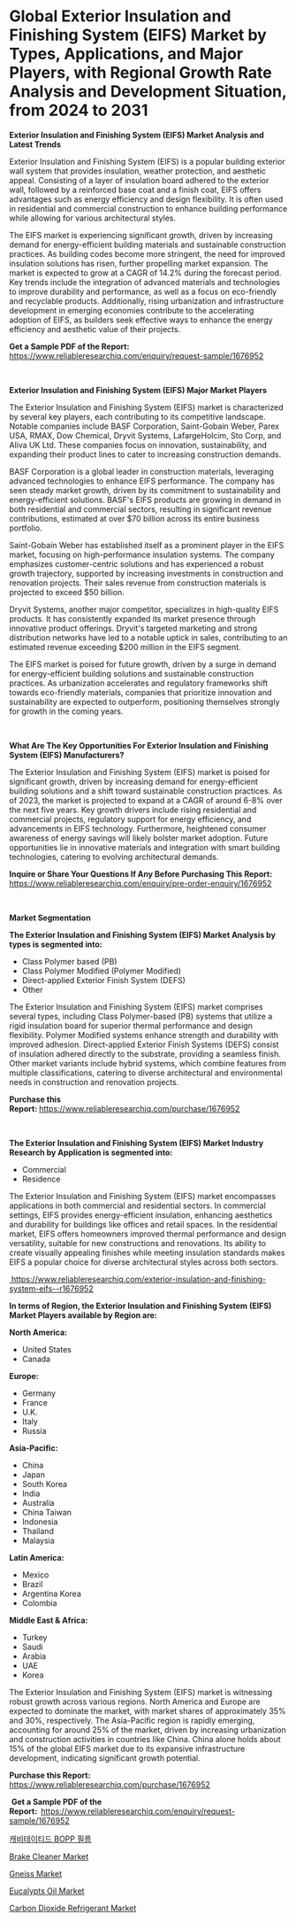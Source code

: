<p><h1>Global Exterior Insulation and Finishing System (EIFS) Market by Types, Applications, and Major Players, with Regional Growth Rate Analysis and Development Situation, from 2024 to 2031</h1></p><p><strong>Exterior Insulation and Finishing System (EIFS) Market Analysis and Latest Trends</strong></p>
<p><p>Exterior Insulation and Finishing System (EIFS) is a popular building exterior wall system that provides insulation, weather protection, and aesthetic appeal. Consisting of a layer of insulation board adhered to the exterior wall, followed by a reinforced base coat and a finish coat, EIFS offers advantages such as energy efficiency and design flexibility. It is often used in residential and commercial construction to enhance building performance while allowing for various architectural styles.</p><p>The EIFS market is experiencing significant growth, driven by increasing demand for energy-efficient building materials and sustainable construction practices. As building codes become more stringent, the need for improved insulation solutions has risen, further propelling market expansion. The market is expected to grow at a CAGR of 14.2% during the forecast period. Key trends include the integration of advanced materials and technologies to improve durability and performance, as well as a focus on eco-friendly and recyclable products. Additionally, rising urbanization and infrastructure development in emerging economies contribute to the accelerating adoption of EIFS, as builders seek effective ways to enhance the energy efficiency and aesthetic value of their projects.</p></p>
<p><strong>Get a Sample PDF of the Report:&nbsp;</strong> <a href="https://www.reliableresearchiq.com/enquiry/request-sample/1676952?utm_campaign=99&utm_medium=2&utm_source=Github&utm_content=ia&utm_term=11122024&utm_id=exterior-insulation-and-finishing-system-eifs">https://www.reliableresearchiq.com/enquiry/request-sample/1676952</a></p>
<p>&nbsp;</p>
<p><strong>Exterior Insulation and Finishing System (EIFS) Major Market Players</strong></p>
<p><p>The Exterior Insulation and Finishing System (EIFS) market is characterized by several key players, each contributing to its competitive landscape. Notable companies include BASF Corporation, Saint-Gobain Weber, Parex USA, RMAX, Dow Chemical, Dryvit Systems, LafargeHolcim, Sto Corp, and Aliva UK Ltd. These companies focus on innovation, sustainability, and expanding their product lines to cater to increasing construction demands.</p><p>BASF Corporation is a global leader in construction materials, leveraging advanced technologies to enhance EIFS performance. The company has seen steady market growth, driven by its commitment to sustainability and energy-efficient solutions. BASF's EIFS products are growing in demand in both residential and commercial sectors, resulting in significant revenue contributions, estimated at over $70 billion across its entire business portfolio.</p><p>Saint-Gobain Weber has established itself as a prominent player in the EIFS market, focusing on high-performance insulation systems. The company emphasizes customer-centric solutions and has experienced a robust growth trajectory, supported by increasing investments in construction and renovation projects. Their sales revenue from construction materials is projected to exceed $50 billion.</p><p>Dryvit Systems, another major competitor, specializes in high-quality EIFS products. It has consistently expanded its market presence through innovative product offerings. Dryvit's targeted marketing and strong distribution networks have led to a notable uptick in sales, contributing to an estimated revenue exceeding $200 million in the EIFS segment.</p><p>The EIFS market is poised for future growth, driven by a surge in demand for energy-efficient building solutions and sustainable construction practices. As urbanization accelerates and regulatory frameworks shift towards eco-friendly materials, companies that prioritize innovation and sustainability are expected to outperform, positioning themselves strongly for growth in the coming years.</p></p>
<p>&nbsp;</p>
<p><strong>What Are The Key Opportunities For Exterior Insulation and Finishing System (EIFS) Manufacturers?</strong></p>
<p><p>The Exterior Insulation and Finishing System (EIFS) market is poised for significant growth, driven by increasing demand for energy-efficient building solutions and a shift toward sustainable construction practices. As of 2023, the market is projected to expand at a CAGR of around 6-8% over the next five years. Key growth drivers include rising residential and commercial projects, regulatory support for energy efficiency, and advancements in EIFS technology. Furthermore, heightened consumer awareness of energy savings will likely bolster market adoption. Future opportunities lie in innovative materials and integration with smart building technologies, catering to evolving architectural demands.</p></p>
<p><strong>Inquire or Share Your Questions If Any Before Purchasing This Report:</strong> <a href="https://www.reliableresearchiq.com/enquiry/pre-order-enquiry/1676952?utm_campaign=99&utm_medium=2&utm_source=Github&utm_content=ia&utm_term=11122024&utm_id=exterior-insulation-and-finishing-system-eifs">https://www.reliableresearchiq.com/enquiry/pre-order-enquiry/1676952</a></p>
<p>&nbsp;</p>
<p><strong>Market Segmentation</strong></p>
<p><strong>The Exterior Insulation and Finishing System (EIFS) Market Analysis by types is segmented into:</strong></p>
<p><ul><li>Class Polymer based (PB)</li><li>Class Polymer Modified (Polymer Modified)</li><li>Direct-applied Exterior Finish System (DEFS)</li><li>Other</li></ul></p>
<p><p>The Exterior Insulation and Finishing System (EIFS) market comprises several types, including Class Polymer-based (PB) systems that utilize a rigid insulation board for superior thermal performance and design flexibility. Polymer Modified systems enhance strength and durability with improved adhesion. Direct-applied Exterior Finish Systems (DEFS) consist of insulation adhered directly to the substrate, providing a seamless finish. Other market variants include hybrid systems, which combine features from multiple classifications, catering to diverse architectural and environmental needs in construction and renovation projects.</p></p>
<p><strong>Purchase this Report:&nbsp;</strong><a href="https://www.reliableresearchiq.com/purchase/1676952?utm_campaign=99&utm_medium=2&utm_source=Github&utm_content=ia&utm_term=11122024&utm_id=exterior-insulation-and-finishing-system-eifs">https://www.reliableresearchiq.com/purchase/1676952</a></p>
<p>&nbsp;</p>
<p><strong>The Exterior Insulation and Finishing System (EIFS) Market Industry Research by Application is segmented into:</strong></p>
<p><ul><li>Commercial</li><li>Residence</li></ul></p>
<p><p>The Exterior Insulation and Finishing System (EIFS) market encompasses applications in both commercial and residential sectors. In commercial settings, EIFS provides energy-efficient insulation, enhancing aesthetics and durability for buildings like offices and retail spaces. In the residential market, EIFS offers homeowners improved thermal performance and design versatility, suitable for new constructions and renovations. Its ability to create visually appealing finishes while meeting insulation standards makes EIFS a popular choice for diverse architectural styles across both sectors.</p></p>
<p><a href="https://www.reliableresearchiq.com/exterior-insulation-and-finishing-system-eifs--r1676952?utm_campaign=99&utm_medium=2&utm_source=Github&utm_content=ia&utm_term=11122024&utm_id=exterior-insulation-and-finishing-system-eifs">&nbsp;https://www.reliableresearchiq.com/exterior-insulation-and-finishing-system-eifs--r1676952</a></p>
<p><strong>In terms of Region, the Exterior Insulation and Finishing System (EIFS) Market Players available by Region are:</strong></p>
<p>
    <p> <strong> North America: </strong>
        <ul>
            <li>United States</li>
            <li>Canada</li>
        </ul>
        </p> 
    <p> <strong> Europe: </strong>
        <ul>
            <li>Germany</li>
            <li>France</li>
            <li>U.K.</li>
            <li>Italy</li>
            <li>Russia</li>
        </ul>
        </p> 
    <p> <strong> Asia-Pacific: </strong>
        <ul>
            <li>China</li>
            <li>Japan</li>
            <li>South Korea</li>
            <li>India</li>
            <li>Australia</li>
            <li>China Taiwan</li>
            <li>Indonesia</li>
            <li>Thailand</li>
            <li>Malaysia</li>
        </ul>
        </p> 
    <p> <strong> Latin America: </strong>
        <ul>
            <li>Mexico</li>
            <li>Brazil</li>
            <li>Argentina Korea</li>
            <li>Colombia</li>
        </ul>
        </p> 
    <p> <strong> Middle East & Africa: </strong>
        <ul>
            <li>Turkey</li>
            <li>Saudi</li>
            <li>Arabia</li>
            <li>UAE</li>
            <li>Korea</li>
        </ul>
    </p>
    </p>
<p><p>The Exterior Insulation and Finishing System (EIFS) market is witnessing robust growth across various regions. North America and Europe are expected to dominate the market, with market shares of approximately 35% and 30%, respectively. The Asia-Pacific region is rapidly emerging, accounting for around 25% of the market, driven by increasing urbanization and construction activities in countries like China. China alone holds about 15% of the global EIFS market due to its expansive infrastructure development, indicating significant growth potential.</p></p>
<p><strong>Purchase this Report: </strong><a href="https://www.reliableresearchiq.com/purchase/1676952?utm_campaign=99&utm_medium=2&utm_source=Github&utm_content=ia&utm_term=11122024&utm_id=exterior-insulation-and-finishing-system-eifs">https://www.reliableresearchiq.com/purchase/1676952</a></p>
<p>&nbsp;<strong>Get a Sample PDF of the Report:&nbsp;&nbsp;</strong><a href="https://www.reliableresearchiq.com/enquiry/request-sample/1676952?utm_campaign=99&utm_medium=2&utm_source=Github&utm_content=ia&utm_term=11122024&utm_id=exterior-insulation-and-finishing-system-eifs">https://www.reliableresearchiq.com/enquiry/request-sample/1676952</a></p>
<p><strong></strong></p>
<p><p><a href="https://github.com/sougarounis/Market-Research-Report-List-6/blob/main/138369427513.md?utm_campaign=99&utm_medium=2&utm_source=Github&utm_content=ia&utm_term=11122024&utm_id=exterior-insulation-and-finishing-system-eifs">캐비테이티드 BOPP 필름</a></p><p><a href="https://www.linkedin.com/pulse/brake-cleaner-market-forecast-2024-2031-anticipating-major-growth-pj8zf?utm_campaign=99&utm_medium=2&utm_source=Github&utm_content=ia&utm_term=11122024&utm_id=exterior-insulation-and-finishing-system-eifs">Brake Cleaner Market</a></p><p><a href="https://www.linkedin.com/pulse/gneiss-market-matrix-applications-types-cagr-growth-flagshipin-pjdpc?utm_campaign=99&utm_medium=2&utm_source=Github&utm_content=ia&utm_term=11122024&utm_id=exterior-insulation-and-finishing-system-eifs">Gneiss Market</a></p><p><a href="https://www.linkedin.com/pulse/assessment-eucalypts-oil-market-current-landscape-wxnxc?utm_campaign=99&utm_medium=2&utm_source=Github&utm_content=ia&utm_term=11122024&utm_id=exterior-insulation-and-finishing-system-eifs">Eucalypts Oil Market</a></p><p><a href="https://www.linkedin.com/pulse/trends-global-carbon-dioxide-refrigerant-market-forecast-fwuuc?utm_campaign=99&utm_medium=2&utm_source=Github&utm_content=ia&utm_term=11122024&utm_id=exterior-insulation-and-finishing-system-eifs">Carbon Dioxide Refrigerant Market</a></p></p>